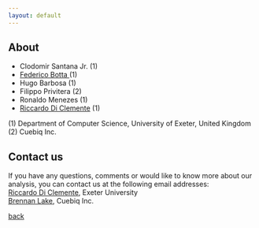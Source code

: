 ```yaml
---
layout: default
---
```


## About

   * Clodomir Santana Jr. (1)
   * <a href="https://federicobotta.github.io/">Federico Botta </a> (1)
   * Hugo Barbosa (1)
   * Filippo Privitera (2)
   * Ronaldo Menezes (1)
   * <a href="http://riccardodiclemente.com">Riccardo Di Clemente</a> (1)

(1) Department of Computer Science, University of Exeter, United Kingdom <br>
(2) Cuebiq Inc.

## Contact us

If you have any questions, comments or would like to know more about our analysis, you can contact us at the following email addresses:
<br>
<a href = "mailto: r.di-clemente@exeter.ac.uk"> Riccardo Di Clemente</a>, Exeter University
<br>
<a href = "mailto: blake@cuebiq.com"> Brennan Lake</a>, Cuebiq Inc.

[back](./)
